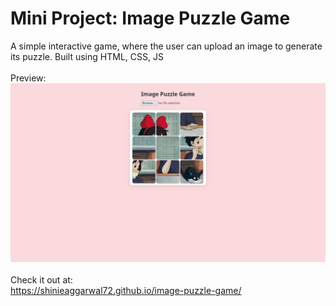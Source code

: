 # Mini Project: Image Puzzle Game
A simple interactive game, where the user can upload an image to generate its puzzle.
Built using HTML, CSS, JS
<br>
<br>
Preview:
![Puzzle Preview](./preview.png)
<br>
<br>
Check it out at: <br>
https://shinieaggarwal72.github.io/image-puzzle-game/
